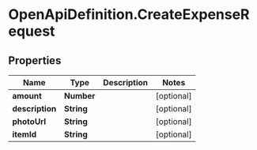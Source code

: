# OpenApiDefinition.CreateExpenseRequest

## Properties

Name | Type | Description | Notes
------------ | ------------- | ------------- | -------------
**amount** | **Number** |  | [optional] 
**description** | **String** |  | [optional] 
**photoUrl** | **String** |  | [optional] 
**itemId** | **String** |  | [optional] 


